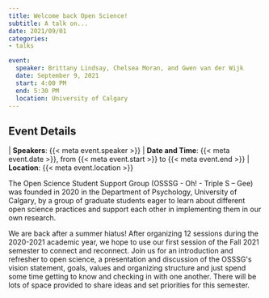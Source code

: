 ```yaml
---
title: Welcome back Open Science!
subtitle: A talk on...
date: 2021/09/01
categories:
- talks

event:
  speaker: Brittany Lindsay, Chelsea Moran, and Gwen van der Wijk
  date: September 9, 2021
  start: 4:00 PM
  end: 5:30 PM
  location: University of Calgary
---
```


## Event Details

| __Speakers__: {{< meta event.speaker >}}
| __Date and Time__: {{< meta event.date >}}, from {{< meta event.start >}} to {{< meta event.end >}}
| __Location__: {{< meta event.location >}}

The Open Science Student Support Group (OSSSG - Oh! - Triple S – Gee) was founded in 2020 in the Department of Psychology, University of Calgary, by a group of graduate students eager to learn about different open science practices and support each other in implementing them in our own research.

We are back after a summer hiatus! After organizing 12 sessions during the 2020-2021 academic year, we hope to use our first session of the Fall 2021 semester to connect and reconnect. Join us for an introduction and refresher to open science, a presentation and discussion of the OSSSG's vision statement, goals, values and organizing structure and just spend some time getting to know and checking in with one another. There will be lots of space provided to share ideas and set priorities for this semester.
